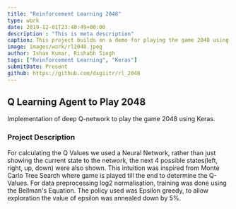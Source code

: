 ```yaml
---
title: "Reinforcement Learning 2048"
type: work
date: 2019-12-01T23:40:49+00:00
description : "This is meta description"
caption: This project builds on a demo for playing the game 2048 using Reinforcement Learning. 
image: images/work/rl2048.jpeg
author: Ishan Kumar, Rishabh Singh
tags: ["Reinforcement Learning", "Keras"]
submitDate: Present
github: https://github.com/dsgiitr/rl_2048
---
```


## Q Learning Agent to Play 2048

Implementation of deep Q-network to play the game 2048 using Keras.

### Project Description

For calculating the Q Values we used a Neural Network, rather than just showing the current state to the network, the next 4 possible states(left, right, up, down) were also shown. This intuition was inspired from Monte Carlo Tree Search where game is played till the end to determine the Q-Values. For data preprocessing log2 normalisation, training was done using the Bellman's Equation. The policy used was Epsilon greedy, to allow exploration the value of epsilon was annealed down by 5%.
